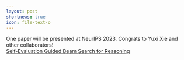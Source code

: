 ```yaml
---
layout: post
shortnews: true
icon: file-text-o
---
```


One paper will be presented at NeurIPS 2023. Congrats to Yuxi Xie and other collaborators!  
     [Self-Evaluation Guided Beam Search for Reasoning](https://arxiv.org/pdf/2305.00633)